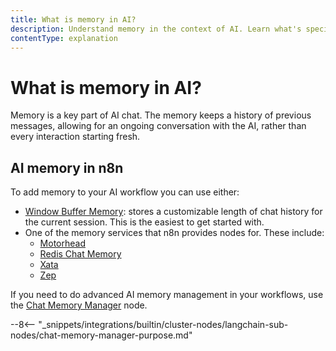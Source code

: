 ```yaml
---
title: What is memory in AI?
description: Understand memory in the context of AI. Learn what's special about memory in n8n.
contentType: explanation
---
```


# What is memory in AI?

Memory is a key part of AI chat. The memory keeps a history of previous messages, allowing for an ongoing conversation with the AI, rather than every interaction starting fresh.

## AI memory in n8n

To add memory to your AI workflow you can use either:

* [Window Buffer Memory](/integrations/builtin/cluster-nodes/sub-nodes/n8n-nodes-langchain.memorybufferwindow/): stores a customizable length of chat history for the current session. This is the easiest to get started with.
* One of the memory services that n8n provides nodes for. These include:
	* [Motorhead](/integrations/builtin/cluster-nodes/sub-nodes/n8n-nodes-langchain.memorymotorhead/)
	* [Redis Chat Memory](/integrations/builtin/cluster-nodes/sub-nodes/n8n-nodes-langchain.memoryredischat/)
	* [Xata](/integrations/builtin/cluster-nodes/sub-nodes/n8n-nodes-langchain.memoryxata/)
	* [Zep](/integrations/builtin/cluster-nodes/sub-nodes/n8n-nodes-langchain.memoryzep/)
	
If you need to do advanced AI memory management in your workflows, use the [Chat Memory Manager](/integrations/builtin/cluster-nodes/sub-nodes/n8n-nodes-langchain.memorymanager/) node. 

--8<-- "_snippets/integrations/builtin/cluster-nodes/langchain-sub-nodes/chat-memory-manager-purpose.md"
